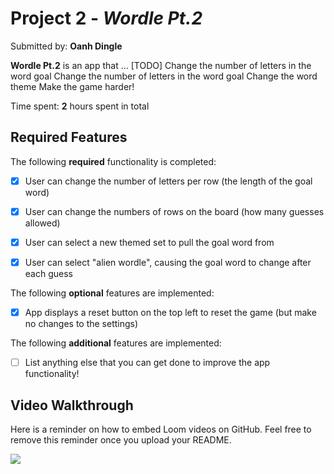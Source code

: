 # Project 2 - *Wordle Pt.2*

Submitted by: **Oanh Dingle**

**Wordle Pt.2** is an app that ... [TODO] 
Change the number of letters in the word goal
Change the number of letters in the word goal 
Change the word theme 
Make the game harder!

Time spent: **2** hours spent in total

## Required Features

The following **required** functionality is completed:

- [x] User can change the number of letters per row (the length of the goal word)
- [x] User can change the numbers of rows on the board (how many guesses allowed)
- [x] User can select a new themed set to pull the goal word from
- [x] User can select "alien wordle", causing the goal word to change after each guess


The following **optional** features are implemented:

- [x] App displays a reset button on the top left to reset the game (but make no changes to the settings)

The following **additional** features are implemented:

- [ ] List anything else that you can get done to improve the app functionality!

## Video Walkthrough

Here is a reminder on how to embed Loom videos on GitHub. Feel free to remove this reminder once you upload your README. 

<div>
    <a href="https://www.loom.com/share/247073fb6232415caaa2223fd8339049">
    </a>
    <a href="https://www.loom.com/share/247073fb6232415caaa2223fd8339049">
      <img style="max-width:300px;" src="https://cdn.loom.com/sessions/thumbnails/247073fb6232415caaa2223fd8339049-with-play.gif">
    </a>
  </div>


